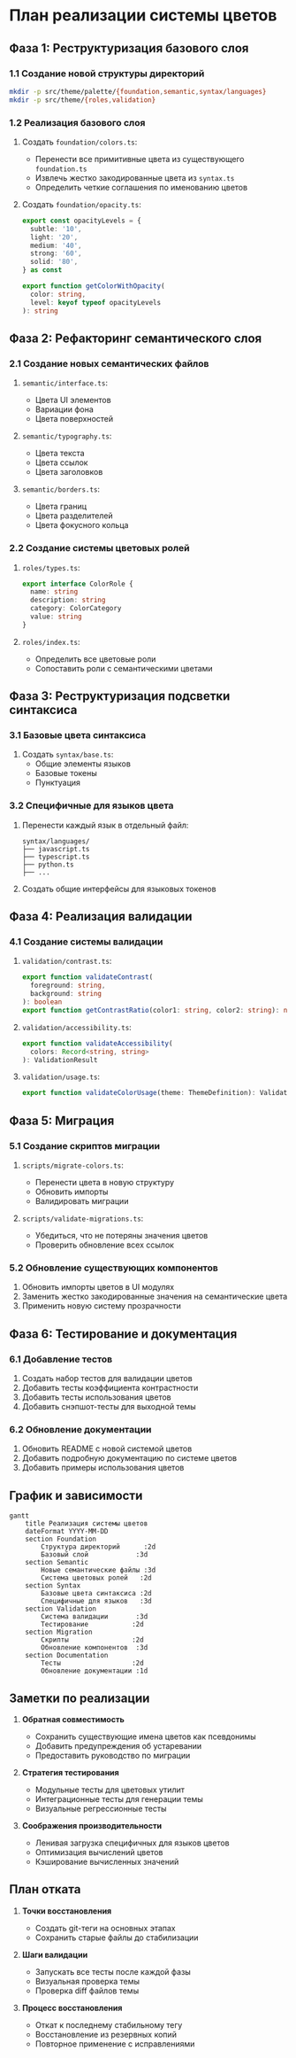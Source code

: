 # План реализации системы цветов

## Фаза 1: Реструктуризация базового слоя

### 1.1 Создание новой структуры директорий

```bash
mkdir -p src/theme/palette/{foundation,semantic,syntax/languages}
mkdir -p src/theme/{roles,validation}
```

### 1.2 Реализация базового слоя

1. Создать `foundation/colors.ts`:
   - Перенести все примитивные цвета из существующего `foundation.ts`
   - Извлечь жестко закодированные цвета из `syntax.ts`
   - Определить четкие соглашения по именованию цветов

2. Создать `foundation/opacity.ts`:

   ```typescript
   export const opacityLevels = {
     subtle: '10',
     light: '20',
     medium: '40',
     strong: '60',
     solid: '80',
   } as const

   export function getColorWithOpacity(
     color: string,
     level: keyof typeof opacityLevels
   ): string
   ```

## Фаза 2: Рефакторинг семантического слоя

### 2.1 Создание новых семантических файлов

1. `semantic/interface.ts`:
   - Цвета UI элементов
   - Вариации фона
   - Цвета поверхностей

2. `semantic/typography.ts`:
   - Цвета текста
   - Цвета ссылок
   - Цвета заголовков

3. `semantic/borders.ts`:
   - Цвета границ
   - Цвета разделителей
   - Цвета фокусного кольца

### 2.2 Создание системы цветовых ролей

1. `roles/types.ts`:

   ```typescript
   export interface ColorRole {
     name: string
     description: string
     category: ColorCategory
     value: string
   }
   ```

2. `roles/index.ts`:
   - Определить все цветовые роли
   - Сопоставить роли с семантическими цветами

## Фаза 3: Реструктуризация подсветки синтаксиса

### 3.1 Базовые цвета синтаксиса

1. Создать `syntax/base.ts`:
   - Общие элементы языков
   - Базовые токены
   - Пунктуация

### 3.2 Специфичные для языков цвета

1. Перенести каждый язык в отдельный файл:

   ```
   syntax/languages/
   ├── javascript.ts
   ├── typescript.ts
   ├── python.ts
   ├── ...
   ```

2. Создать общие интерфейсы для языковых токенов

## Фаза 4: Реализация валидации

### 4.1 Создание системы валидации

1. `validation/contrast.ts`:

   ```typescript
   export function validateContrast(
     foreground: string,
     background: string
   ): boolean
   export function getContrastRatio(color1: string, color2: string): number
   ```

2. `validation/accessibility.ts`:

   ```typescript
   export function validateAccessibility(
     colors: Record<string, string>
   ): ValidationResult
   ```

3. `validation/usage.ts`:

   ```typescript
   export function validateColorUsage(theme: ThemeDefinition): ValidationResult
   ```

## Фаза 5: Миграция

### 5.1 Создание скриптов миграции

1. `scripts/migrate-colors.ts`:
   - Перенести цвета в новую структуру
   - Обновить импорты
   - Валидировать миграции

2. `scripts/validate-migrations.ts`:
   - Убедиться, что не потеряны значения цветов
   - Проверить обновление всех ссылок

### 5.2 Обновление существующих компонентов

1. Обновить импорты цветов в UI модулях
2. Заменить жестко закодированные значения на семантические цвета
3. Применить новую систему прозрачности

## Фаза 6: Тестирование и документация

### 6.1 Добавление тестов

1. Создать набор тестов для валидации цветов
2. Добавить тесты коэффициента контрастности
3. Добавить тесты использования цветов
4. Добавить снэпшот-тесты для выходной темы

### 6.2 Обновление документации

1. Обновить README с новой системой цветов
2. Добавить подробную документацию по системе цветов
3. Добавить примеры использования цветов

## График и зависимости

```mermaid
gantt
    title Реализация системы цветов
    dateFormat YYYY-MM-DD
    section Foundation
        Структура директорий      :2d
        Базовый слой            :3d
    section Semantic
        Новые семантические файлы :3d
        Система цветовых ролей   :2d
    section Syntax
        Базовые цвета синтаксиса :2d
        Специфичные для языков   :3d
    section Validation
        Система валидации       :3d
        Тестирование           :2d
    section Migration
        Скрипты                :2d
        Обновление компонентов  :3d
    section Documentation
        Тесты                  :2d
        Обновление документации :1d
```

## Заметки по реализации

1. **Обратная совместимость**
   - Сохранить существующие имена цветов как псевдонимы
   - Добавить предупреждения об устаревании
   - Предоставить руководство по миграции

2. **Стратегия тестирования**
   - Модульные тесты для цветовых утилит
   - Интеграционные тесты для генерации темы
   - Визуальные регрессионные тесты

3. **Соображения производительности**
   - Ленивая загрузка специфичных для языков цветов
   - Оптимизация вычислений цветов
   - Кэширование вычисленных значений

## План отката

1. **Точки восстановления**
   - Создать git-теги на основных этапах
   - Сохранить старые файлы до стабилизации

2. **Шаги валидации**
   - Запускать все тесты после каждой фазы
   - Визуальная проверка темы
   - Проверка diff файлов темы

3. **Процесс восстановления**
   - Откат к последнему стабильному тегу
   - Восстановление из резервных копий
   - Повторное применение с исправлениями
